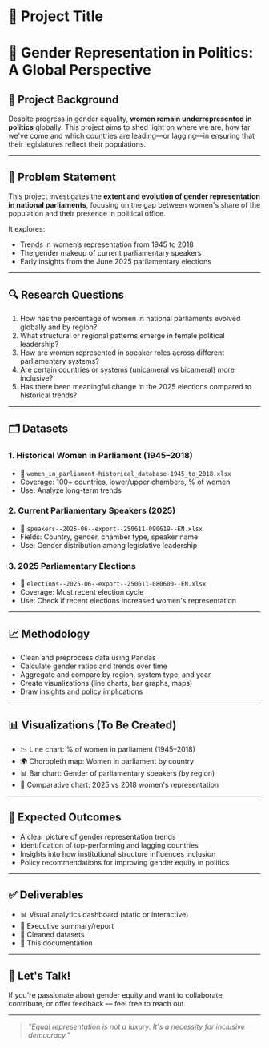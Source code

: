 # 🧠 Project Title

# 📘 Gender Representation in Politics: A Global Perspective

## 🧠 Project Background

Despite progress in gender equality, **women remain underrepresented in politics** globally. This project aims to shed light on where we are, how far we've come and which countries are leading—or lagging—in ensuring that their legislatures reflect their populations.

---

## 🎯 Problem Statement

This project investigates the **extent and evolution of gender representation in national parliaments**, focusing on the gap between women's share of the population and their presence in political office.

It explores:
- Trends in women’s representation from 1945 to 2018
- The gender makeup of current parliamentary speakers
- Early insights from the June 2025 parliamentary elections

---

## 🔍 Research Questions

1. How has the percentage of women in national parliaments evolved globally and by region?
2. What structural or regional patterns emerge in female political leadership?
3. How are women represented in speaker roles across different parliamentary systems?
4. Are certain countries or systems (unicameral vs bicameral) more inclusive?
5. Has there been meaningful change in the 2025 elections compared to historical trends?

---

## 🗂️ Datasets

### 1. **Historical Women in Parliament (1945–2018)**
- 📄 `women_in_parliament-historical_database-1945_to_2018.xlsx`
- Coverage: 100+ countries, lower/upper chambers, % of women
- Use: Analyze long-term trends

### 2. **Current Parliamentary Speakers (2025)**
- 📄 `speakers--2025-06--export--250611-090619--EN.xlsx`
- Fields: Country, gender, chamber type, speaker name
- Use: Gender distribution among legislative leadership

### 3. **2025 Parliamentary Elections**
- 📄 `elections--2025-06--export--250611-080600--EN.xlsx`
- Coverage: Most recent election cycle
- Use: Check if recent elections increased women's representation

---

## 📈 Methodology

- Clean and preprocess data using Pandas
- Calculate gender ratios and trends over time
- Aggregate and compare by region, system type, and year
- Create visualizations (line charts, bar graphs, maps)
- Draw insights and policy implications

---

## 📊 Visualizations (To Be Created)

- 📉 Line chart: % of women in parliament (1945–2018)
- 🌍 Choropleth map: Women in parliament by country
- 📊 Bar chart: Gender of parliamentary speakers (by region)
- 🔄 Comparative chart: 2025 vs 2018 women's representation

---

## 🧩 Expected Outcomes

- A clear picture of gender representation trends
- Identification of top-performing and lagging countries
- Insights into how institutional structure influences inclusion
- Policy recommendations for improving gender equity in politics

---

## ✅ Deliverables

- 📊 Visual analytics dashboard (static or interactive)
- 📃 Executive summary/report
- 📁 Cleaned datasets
- 📘 This documentation

---

## 💬 Let's Talk!

If you're passionate about gender equity and want to collaborate, contribute, or offer feedback — feel free to reach out.

---

> *"Equal representation is not a luxury. It's a necessity for inclusive democracy."*

